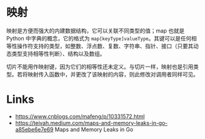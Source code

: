 # 映射

映射是方便而强大的内建数据结构，它可以关联不同类型的值；map 也就是 Python 中字典的概念，它的格式为 `map[keyType]valueType`。其键可以是任何相等性操作符支持的类型，如整数、浮点数、复数、字符串、指针、接口（只要其动态类型支持相等性判断）、结构以及数组。

切片不能用作映射键，因为它们的相等性还未定义。与切片一样，映射也是引用类型。若将映射传入函数中，并更改了该映射的内容，则此修改对调用者同样可见。

# Links

- https://www.cnblogs.com/mafeng/p/10331572.html
- https://teivah.medium.com/maps-and-memory-leaks-in-go-a85ebe6e7e69 Maps and Memory Leaks in Go
